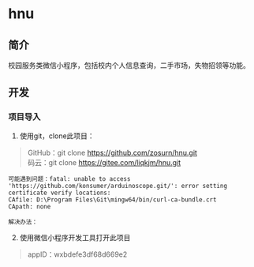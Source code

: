 # hnu

## 简介
校园服务类微信小程序，包括校内个人信息查询，二手市场，失物招领等功能。

## 开发
### 项目导入

1. 使用git，clone此项目：
> GitHub：git clone https://github.com/zosurn/hnu.git  
> 码云：git clone https://gitee.com/liqkjm/hnu.git
```
可能遇到问题：fatal: unable to access 'https://github.com/konsumer/arduinoscope.git/': error setting certificate verify locations:
CAfile: D:\Program Files\Git\mingw64/bin/curl-ca-bundle.crt
CApath: none

解决办法：
```
2. 使用微信小程序开发工具打开此项目
> appID：wxbdefe3df68d669e2
